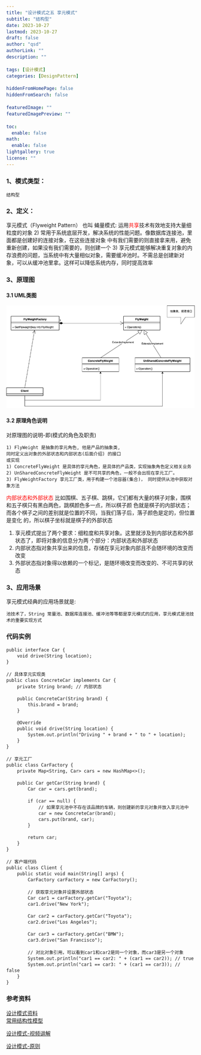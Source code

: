 ```yaml
---
title: "设计模式之五 享元模式"
subtitle: "结构型"
date: 2023-10-27 
lastmod: 2023-10-27
draft: false
author: "qsd"
authorLink: ""
description: ""

tags: [设计模式]
categories: [DesignPattern]

hiddenFromHomePage: false
hiddenFromSearch: false

featuredImage: ""
featuredImagePreview: ""

toc:
  enable: false
math:
  enable: false
lightgallery: true
license: ""
---
```


### 1、模式类型：
    结构型
### 2、定义：
 享元模式（Flyweight Pattern） 也叫 蝇量模式: 运用<font color=red>共享</font>技术有效地支持大量细粒度的对象
2) 常用于系统底层开发，解决系统的性能问题。像数据库连接池，里面都是创建好的连接对象，在这些连接对象
中有我们需要的则直接拿来用，避免重新创建，如果没有我们需要的，则创建一个
3) 享元模式能够解决重复对象的内存浪费的问题，当系统中有大量相似对象，需要缓冲池时。不需总是创建新对
象，可以从缓冲池里拿。这样可以降低系统内存，同时提高效率

### 3、原理图
#### 3.1 UML类图
<img src="img/disign-dp-structure-享元模式.drawio.png">

#### 3.2 原理角色说明
对原理图的说明-即(模式的角色及职责)
```
1) FlyWeight 是抽象的享元角色, 他是产品的抽象类, 
同时定义出对象的外部状态和内部状态(后面介绍) 的接口
或实现
1) ConcreteFlyWeight 是具体的享元角色，是具体的产品类，实现抽象角色定义相关业务
2) UnSharedConcreteFlyWeight 是不可共享的角色，一般不会出现在享元工厂。
3) FlyWeightFactory 享元工厂类，用于构建一个池容器(集合)， 同时提供从池中获取对象方法
```

<FONT Color=RED>内部状态和外部状态</FONT>
比如围棋、五子棋、跳棋，它们都有大量的棋子对象，围棋和五子棋只有黑白两色，跳棋颜色多一点，所以棋子颜
色就是棋子的内部状态；而各个棋子之间的差别就是位置的不同，当我们落子后，落子颜色是定的，但位置是变化
的，所以棋子坐标就是棋子的外部状态
1) 享元模式提出了两个要求：细粒度和共享对象。这里就涉及到内部状态和外部状态了，即将对象的信息分为两
个部分：内部状态和外部状态
2) 内部状态指对象共享出来的信息，存储在享元对象内部且不会随环境的改变而改变
3) 外部状态指对象得以依赖的一个标记，是随环境改变而改变的、不可共享的状态


### 3、应用场景

享元模式经典的应用场景就是:
```
池技术了，String 常量池、数据库连接池、缓冲池等等都是享元模式的应用，享元模式是池技术的重要实现方式
```

### 代码实例

```
public interface Car {
    void drive(String location);
}

// 具体享元实现类
public class ConcreteCar implements Car {
    private String brand; // 内部状态

    public ConcreteCar(String brand) {
        this.brand = brand;
    }

    @Override
    public void drive(String location) {
        System.out.println("Driving " + brand + " to " + location);
    }
}

// 享元工厂
public class CarFactory {
    private Map<String, Car> cars = new HashMap<>();

    public Car getCar(String brand) {
        Car car = cars.get(brand);

        if (car == null) {
            // 如果享元池中不存在该品牌的车辆，则创建新的享元对象并放入享元池中
            car = new ConcreteCar(brand);
            cars.put(brand, car);
        }

        return car;
    }
}

// 客户端代码
public class Client {
    public static void main(String[] args) {
        CarFactory carFactory = new CarFactory();

        // 获取享元对象并设置外部状态
        Car car1 = carFactory.getCar("Toyota");
        car1.drive("New York");

        Car car2 = carFactory.getCar("Toyota");
        car2.drive("Los Angeles");

        Car car3 = carFactory.getCar("BMW");
        car3.drive("San Francisco");

        // 对比对象引用，可以看到car1和car2是同一个对象，而car3是另一个对象
        System.out.println("car1 == car2: " + (car1 == car2)); // true
        System.out.println("car1 == car3: " + (car1 == car3)); // false
    }
}

```




   




### 参考资料
 [设计模式资料](http://www.jasongj.com/design_pattern/simple_factory/)</BR>
 [常用结构性模型](https://www.jianshu.com/p/b2c08a670299)

 [设计模式-视频讲解](https://www.bilibili.com/video/BV1G4411c7N4?p=6&vd_source=7c47b6d72612787b009ac686785b509a)

 [设计模式-原则](https://github-yuteng.github.io/2019/08/01/%E8%AE%BE%E8%AE%A1%E6%A8%A1%E5%BC%8F%E4%B8%83%E5%A4%A7%E5%8E%9F%E5%88%99/)
 <!--more-->